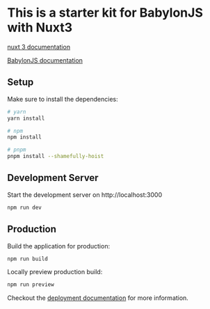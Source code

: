 # This is a starter kit for BabylonJS with Nuxt3

[nuxt 3 documentation](https://v3.nuxtjs.org)

[BabylonJS documentation](https://doc.babylonjs.com/typedoc/modules/BABYLON)

## Setup

Make sure to install the dependencies:

```bash
# yarn
yarn install

# npm
npm install

# pnpm
pnpm install --shamefully-hoist
```

## Development Server

Start the development server on http://localhost:3000

```bash
npm run dev
```

## Production

Build the application for production:

```bash
npm run build
```

Locally preview production build:

```bash
npm run preview
```

Checkout the [deployment documentation](https://v3.nuxtjs.org/guide/deploy/presets) for more information.

